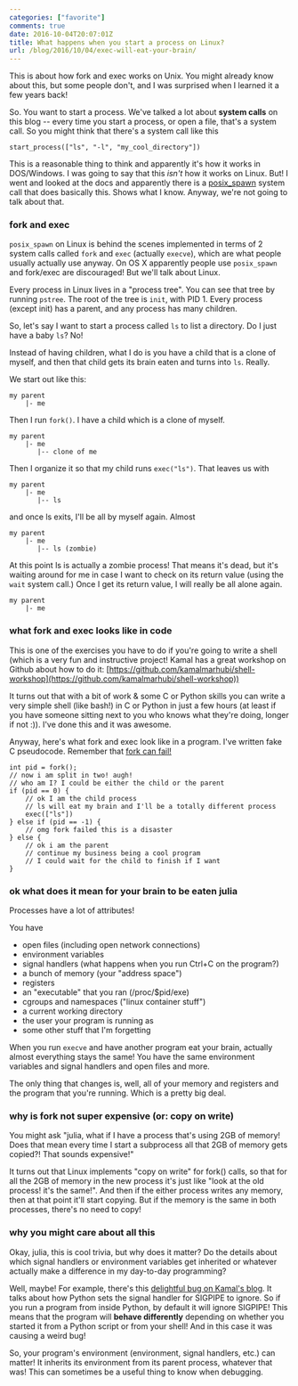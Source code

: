 ```yaml
---
categories: ["favorite"]
comments: true
date: 2016-10-04T20:07:01Z
title: What happens when you start a process on Linux?
url: /blog/2016/10/04/exec-will-eat-your-brain/
---
```


This is about how fork and exec works on Unix. You might already know about this, but some
people don't, and I was surprised when I learned it a few years back!

So. You want to start a process. We've talked a lot about **system calls** on this blog -- every time you start a process, or open a file, that's a system call. So you might think that there's a system call like this

```
start_process(["ls", "-l", "my_cool_directory"])
```

This is a reasonable thing to think and apparently it's how it works in DOS/Windows. I was
going to say that this *isn't* how it works on Linux. But! I went and looked at the docs and apparently there is a [posix_spawn](http://man7.org/linux/man-pages/man3/posix_spawn.3.html) system call that does basically this. Shows what I know. Anyway, we're not going to talk about that.

### fork and exec

`posix_spawn` on Linux is behind the scenes implemented in terms of 2 system calls called
`fork` and `exec` (actually `execve`), which are what people usually actually use anyway. On OS X apparently people use `posix_spawn` and fork/exec are discouraged! But we'll talk about Linux.

Every process in Linux lives in a "process tree". You can see that tree by running
`pstree`. The root of the tree is `init`, with PID 1. Every process (except init) has a parent, and any process has many children.

So, let's say I want to start a process called `ls` to list a directory. Do I just have a
baby `ls`? No!

Instead of having children, what I do is you have a child that is a clone of myself, and then that child gets its brain eaten and turns into `ls`. Really.

We start out like this:

```
my parent
    |- me
```

Then I run `fork()`. I have a child which is a clone of myself.

```
my parent
    |- me
       |-- clone of me
```

Then I organize it so that my child runs `exec("ls")`. That leaves us with

```
my parent
    |- me
       |-- ls
```

and once ls exits, I'll be all by myself again. Almost

```
my parent
    |- me
       |-- ls (zombie)
```

At this point ls is actually a zombie process! That means it's dead, but it's waiting around for me in case I want to check on its return value (using the `wait` system call.) Once I get its return value, I will really be all alone again.

```
my parent
    |- me
```

### what fork and exec looks like in code

This is one of the exercises you have to do if you're going to write a shell (which is a
very fun and instructive project! Kamal has a great workshop on Github about how to do it:
[https://github.com/kamalmarhubi/shell-workshop](https://github.com/kamalmarhubi/shell-workshop)) 

It turns out that with a bit of work & some C or Python skills you can write a very
simple shell (like bash!) in C or Python in just a few hours (at least if you have someone sitting next to you who knows what they're doing, longer if not :)). I've done this and it was awesome.

Anyway, here's what fork and exec look like in a program. I've written fake C pseudocode. Remember that [fork can fail!](https://rachelbythebay.com/w/2014/08/19/fork/)

```
int pid = fork();
// now i am split in two! augh!
// who am I? I could be either the child or the parent
if (pid == 0) {
    // ok I am the child process
    // ls will eat my brain and I'll be a totally different process 
    exec(["ls"])
} else if (pid == -1) {
    // omg fork failed this is a disaster 
} else {
    // ok i am the parent
    // continue my business being a cool program
    // I could wait for the child to finish if I want
}

```

### ok what does it mean for your brain to be eaten julia

Processes have a lot of attributes!

You have

- open files (including open network connections)
- environment variables
- signal handlers (what happens when you run Ctrl+C on the program?)
- a bunch of memory (your "address space")
- registers
- an "executable" that you ran (/proc/$pid/exe)
- cgroups and namespaces ("linux container stuff")
- a current working directory
- the user your program is running as
- some other stuff that I'm forgetting 

When you run `execve` and have another program eat your brain, actually almost everything
stays the same! You have the same environment variables and signal handlers and open files and more.

The only thing that changes is, well, all of your memory and registers and the program that you're running. Which is a pretty big deal.

### why is fork not super expensive (or: copy on write)

You might ask "julia, what if I have a process that's using 2GB of memory! Does that mean every time I start a subprocess all that 2GB of memory gets copied?! That sounds expensive!"

It turns out that Linux implements "copy on write" for fork() calls, so that for all the
2GB of memory in the new process it's just like "look at the old process! it's the same!".
And then if the either process writes any memory, then at that point it'll start copying.
But if the memory is the same in both processes, there's no need to copy!

### why you might care about all this

Okay, julia, this is cool trivia, but why does it matter? Do the details about which
signal handlers or environment variables get inherited or whatever actually make a
difference in my day-to-day programming?

Well, maybe! For example, there's this [delightful bug on Kamal's blog](http://kamalmarhubi.com/blog/2015/06/30/my-favourite-bug-so-far-at-the-recurse-center/). It talks about how Python sets the signal handler for SIGPIPE to ignore. So if you run a program from inside Python, by default it will ignore SIGPIPE! This means that the program will **behave differently** depending on whether you started it from a Python script or from your shell! And in this case it was causing a weird bug!

So, your program's environment (environment, signal handlers, etc.) can matter! It
inherits its environment from its parent process, whatever that was! This can sometimes be
a useful thing to know when debugging.